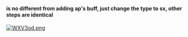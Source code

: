 #### is no different from adding ap's buff, just change the type to sx, other steps are identical
[![WXV3od.png](https://z3.ax1x.com/2021/07/30/WXV3od.png)](https://imgtu.com/i/WXV3od)